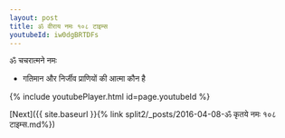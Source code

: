 ```yaml
---
layout: post
title: ॐ वीराय नमः १०८ टाइम्स
youtubeId: iw0dgBRTDFs
---
```

 
 
 ॐ चचरात्मने नमः  
 
 -  गतिमान और निर्जीव प्राणियों की आत्मा कौन है 
 
  
 
  
 
 
 
 
 
 


{% include youtubePlayer.html id=page.youtubeId %}
 
[Next]({{ site.baseurl }}{% link  split2/_posts/2016-04-08-ॐ कृतये नमः १०८ टाइम्स.md%})
 
